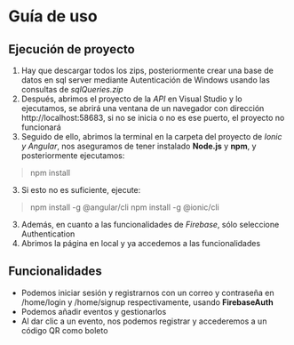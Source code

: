 # Guía de uso

## Ejecución de proyecto
1. Hay que descargar todos los zips, posteriormente crear una base de datos en sql server mediante Autenticación de Windows usando las consultas de *sqlQueries.zip*
2. Después, abrimos el proyecto de la *API* en Visual Studio y lo ejecutamos, se abrirá una ventana de un navegador con dirección http://localhost:58683, si no se inicia o no es ese puerto, el proyecto no funcionará
3. Seguido de ello, abrimos la terminal en la carpeta del proyecto de *Ionic y Angular*, nos aseguramos de tener instalado **Node.js** y **npm**, y posteriormente ejecutamos:
> npm install
3. Si esto no es suficiente, ejecute:
> npm install -g @angular/cli
> npm install -g @ionic/cli
3. Además, en cuanto a las funcionalidades de *Firebase*, sólo seleccione Authentication
4. Abrimos la página en local y ya accedemos a las funcionalidades

## Funcionalidades
+ Podemos iniciar sesión y registrarnos con un correo y contraseña en /home/login y /home/signup respectivamente, usando **FirebaseAuth**
+ Podemos añadir eventos y gestionarlos
+ Al dar clic a un evento, nos podemos registrar y accederemos a un código QR como boleto
